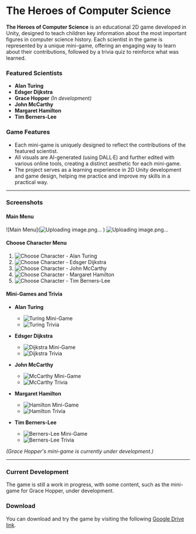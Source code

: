 
# The Heroes of Computer Science

**The Heroes of Computer Science** is an educational 2D game developed in Unity, designed to teach children key information about the most important figures in computer science history. Each scientist in the game is represented by a unique mini-game, offering an engaging way to learn about their contributions, followed by a trivia quiz to reinforce what was learned.

### Featured Scientists
- **Alan Turing**
- **Edsger Dijkstra**
- **Grace Hopper** *(In development)*
- **John McCarthy**
- **Margaret Hamilton**
- **Tim Berners-Lee**

### Game Features
- Each mini-game is uniquely designed to reflect the contributions of the featured scientist.
- All visuals are AI-generated (using DALL·E) and further edited with various online tools, creating a distinct aesthetic for each mini-game.
- The project serves as a learning experience in 2D Unity development and game design, helping me practice and improve my skills in a practical way.

---

### Screenshots

#### Main Menu
![Main Menu](![Uploading image.png…]()
)
![Uploading image.png…]()


#### Choose Character Menu
1. ![Choose Character - Alan Turing](path_to_image)
2. ![Choose Character - Edsger Dijkstra](path_to_image)
3. ![Choose Character - John McCarthy](path_to_image)
4. ![Choose Character - Margaret Hamilton](path_to_image)
5. ![Choose Character - Tim Berners-Lee](path_to_image)

#### Mini-Games and Trivia

- **Alan Turing**
  - ![Turing Mini-Game](path_to_image)
  - ![Turing Trivia](path_to_image)

- **Edsger Dijkstra**
  - ![Dijkstra Mini-Game](path_to_image)
  - ![Dijkstra Trivia](path_to_image)

- **John McCarthy**
  - ![McCarthy Mini-Game](path_to_image)
  - ![McCarthy Trivia](path_to_image)

- **Margaret Hamilton**
  - ![Hamilton Mini-Game](path_to_image)
  - ![Hamilton Trivia](path_to_image)

- **Tim Berners-Lee**
  - ![Berners-Lee Mini-Game](path_to_image)
  - ![Berners-Lee Trivia](path_to_image)

*(Grace Hopper's mini-game is currently under development.)*

---

### Current Development
The game is still a work in progress, with some content, such as the mini-game for Grace Hopper, under development.

### Download
You can download and try the game by visiting the following [Google Drive link](https://drive.google.com/drive/folders/1RTj4GpgKziXKhs42ooDcq-81Ub9KKO9N?usp=sharing).

